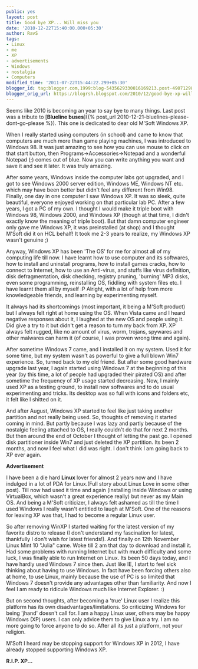 ```yaml
---
public: yes
layout: post
title: Good bye XP... Will miss you
date: '2010-12-22T15:40:00.000+05:30'
author: RavS
tags:
- Linux
- me
- XP
- advertisements
- Windows
- nostalgia
- Computers
modified_time: '2011-07-22T15:44:22.299+05:30'
blogger_id: tag:blogger.com,1999:blog-5435629330016169213.post-4907129830478977273
blogger_orig_url: https://blogrsh.blogspot.com/2010/12/good-bye-xp-will-miss-you.html
---
```


Seems like 2010 is becoming an year to say bye to many things. Last post was a tribute to [**Blueline buses**]({% post_url 2010-12-21-bluelines-please-dont-go-please %}). This one is dedicated to dear old M'Soft Windows XP.

When I really started using computers (in school) and came to know that computers are much more than game playing machines, I was introduced to Windows 98. It was just amazing to see how you can use mouse to click on that start button, then Programs->Accessories->Notepad and a wonderful Notepad (;) comes out of blue. Now you can write anything you want and save it and see it later. It was truly amazing.

After some years, Windows inside the computer labs got upgraded, and I got to see Windows 2000 server edition, Windows ME, Windows NT etc. which may have been better but didn't feel any different from Win98. Finally, one day in one computer I saw Windows XP. It was so sleek, quite beautiful, everyone enjoyed working on that particular lab PC. After a few years, I got a PC of my own. I thought I would make it triple boot with Windows 98, Windows 2000, and Windows XP (though at that time, I didn't exactly know the meaning of triple boot). But that damn computer engineer only gave me Windows XP, it was preinstalled (at shop) and I thought M'Soft did it on HCL behalf! It took me 2-3 years to realize, my Windows XP wasn't genuine ;)

Anyway, Windows XP has been 'The OS' for me for almost all of my computing life till now. I have learnt how to use computer and its softwares, how to install and uninstall programs, how to install games cracks, how to connect to Internet, how to use an Anti-virus, and stuffs like virus definition, disk defragmentation, disk checking, registry pruning, 'burning' MP3 disks, even some programming, reinstalling OS, fiddling with system files etc. I have learnt them all by myself :P Alright, with a lot of help from more knowledgeable friends, and learning by experimenting myself.

It always had its shortcomings (most important, it being a M'Soft product) but I always felt right at home using the OS. When Vista came and I heard negative responses about it, I laughed at the new OS and people using it. Did give a try to it but didn't get a reason to turn my back from XP. XP always felt rugged, like no amount of virus, worm, trojans, spywares and other malwares can harm it (of course, I was proven wrong time and again).

After sometime Windows 7 came, and I installed it on my system. Used it for some time, but my system wasn't as powerful to give a full blown Win7 experience. So, turned back to my old friend. But after some good hardware upgrade last year, I again started using Windows 7 at the beginning of this year (by this time, a lot of people had upgraded their pirated OS) and after sometime the frequency of XP usage started decreasing. Now, I mainly used XP as a testing ground, to install new softwares and to do usual experimenting and tricks. Its desktop was so full with icons and folders etc, it felt like I shitted on it. 

And after August, Windows XP started to feel like just taking another partition and not really being used. So, thoughts of removing it started coming in mind. But partly because I was lazy and partly because of the nostalgic feeling attached to OS, I really couldn't do that for next 2 months. But then around the end of October I thought of letting the past go. I opened disk partitioner inside Win7 and just deleted the XP partition. Its been 2 months, and now I feel what I did was right. I don't think I am going back to XP ever again.

**Advertisement**

I have been a die hard **Linux** lover for almost 2 years now and I have indulged in a lot of PDA for Linux.(Full story about Linux Love in some other post). Till now had used it time and again (installing inside Windows or using VirtualBox, which wasn't a great experience really) but never as my Main OS. And being a M'Soft criticizer, I always felt ashamed as till the time I used Windows I really wasn't entitled to laugh at M'Soft. One of the reasons for leaving XP was that, I had to become a regular Linux user. 

So after removing WinXP I started waiting for the latest version of my favorite distro to release (I don't understand my fascination for latest, thankfully I don't wish for latest friends!). And finally on 12th November Linux Mint 10 "Julia" came. Woke till 2 am that day to download and install it. Had some problems with running Internet but with much difficulty and some luck, I was finally able to run Internet on Linux. Its been 50 days today, and I have hardly used Windows 7 since then. Just like IE, I start to feel sick thinking about having to use Windows. In fact have been forcing others also at home, to use Linux, mainly because the use of PC is so limited that Windows 7 doesn't provide any advantages other than familiarity. And now I feel I am ready to ridicule Windows much like Internet Explorer. :)

But on second thoughts, after becoming a 'true' Linux user I realize this platform has its own disadvantages/limitations. So criticizing Windows for being 'jhand' doesn't call for. I am a happy Linux user, others may be happy Windows (XP) users. I can only advice them to give Linux a try. I am no more going to force anyone to do so. After all its just a platform, not your religion.

M'Soft I heard may be stopping support for Windows XP in 2012, I have already stopped supporting Windows XP.

**R.I.P. XP...**
